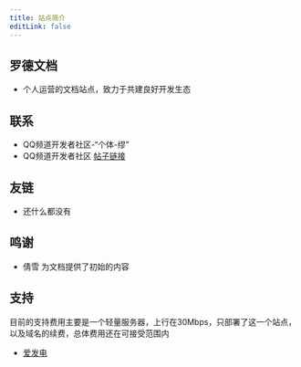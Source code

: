 ```yaml
---
title: 站点简介
editLink: false
---
```


 ## 罗德文档
 
 - 个人运营的文档站点，致力于共建良好开发生态
 
 ## 联系
 
 - QQ频道开发者社区-“个体-缪”
 - QQ频道开发者社区 [帖子链接](https://qun.qq.com/qqweb/qunpro/share?_wv=3&_wwv=128&appChannel=share&inviteCode=WEhLR&appChannel=share&contentID=MQ2w&businessType=2&from=246610&biz=ka&shareSource=5)
 
 ## 友链
 
 - 还什么都没有
 
 ## 鸣谢
 
 - 倩雪 为文档提供了初始的内容
 
 ## 支持
 
目前的支持费用主要是一个轻量服务器，上行在30Mbps，只部署了这一个站点，以及域名的续费，总体费用还在可接受范围内

 - [爱发电](https://afdian.net/@rdocs)
